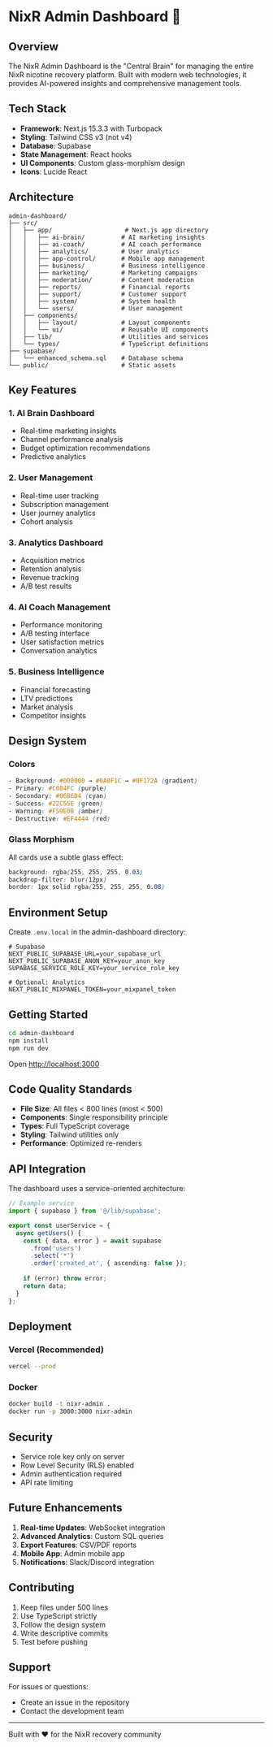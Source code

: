 # NixR Admin Dashboard 🧠

## Overview

The NixR Admin Dashboard is the "Central Brain" for managing the entire NixR nicotine recovery platform. Built with modern web technologies, it provides AI-powered insights and comprehensive management tools.

## Tech Stack

- **Framework**: Next.js 15.3.3 with Turbopack
- **Styling**: Tailwind CSS v3 (not v4)
- **Database**: Supabase
- **State Management**: React hooks
- **UI Components**: Custom glass-morphism design
- **Icons**: Lucide React

## Architecture

```
admin-dashboard/
├── src/
│   ├── app/                    # Next.js app directory
│   │   ├── ai-brain/          # AI marketing insights
│   │   ├── ai-coach/          # AI coach performance
│   │   ├── analytics/         # User analytics
│   │   ├── app-control/       # Mobile app management
│   │   ├── business/          # Business intelligence
│   │   ├── marketing/         # Marketing campaigns
│   │   ├── moderation/        # Content moderation
│   │   ├── reports/           # Financial reports
│   │   ├── support/           # Customer support
│   │   ├── system/            # System health
│   │   └── users/             # User management
│   ├── components/
│   │   ├── layout/            # Layout components
│   │   └── ui/                # Reusable UI components
│   ├── lib/                   # Utilities and services
│   └── types/                 # TypeScript definitions
├── supabase/
│   └── enhanced_schema.sql    # Database schema
└── public/                    # Static assets
```

## Key Features

### 1. AI Brain Dashboard
- Real-time marketing insights
- Channel performance analysis
- Budget optimization recommendations
- Predictive analytics

### 2. User Management
- Real-time user tracking
- Subscription management
- User journey analytics
- Cohort analysis

### 3. Analytics Dashboard
- Acquisition metrics
- Retention analysis
- Revenue tracking
- A/B test results

### 4. AI Coach Management
- Performance monitoring
- A/B testing interface
- User satisfaction metrics
- Conversation analytics

### 5. Business Intelligence
- Financial forecasting
- LTV predictions
- Market analysis
- Competitor insights

## Design System

### Colors
```css
- Background: #000000 → #0A0F1C → #0F172A (gradient)
- Primary: #C084FC (purple)
- Secondary: #06B6D4 (cyan)
- Success: #22C55E (green)
- Warning: #F59E0B (amber)
- Destructive: #EF4444 (red)
```

### Glass Morphism
All cards use a subtle glass effect:
```css
background: rgba(255, 255, 255, 0.03)
backdrop-filter: blur(12px)
border: 1px solid rgba(255, 255, 255, 0.08)
```

## Environment Setup

Create `.env.local` in the admin-dashboard directory:

```env
# Supabase
NEXT_PUBLIC_SUPABASE_URL=your_supabase_url
NEXT_PUBLIC_SUPABASE_ANON_KEY=your_anon_key
SUPABASE_SERVICE_ROLE_KEY=your_service_role_key

# Optional: Analytics
NEXT_PUBLIC_MIXPANEL_TOKEN=your_mixpanel_token
```

## Getting Started

```bash
cd admin-dashboard
npm install
npm run dev
```

Open [http://localhost:3000](http://localhost:3000)

## Code Quality Standards

- **File Size**: All files < 800 lines (most < 500)
- **Components**: Single responsibility principle
- **Types**: Full TypeScript coverage
- **Styling**: Tailwind utilities only
- **Performance**: Optimized re-renders

## API Integration

The dashboard uses a service-oriented architecture:

```typescript
// Example service
import { supabase } from '@/lib/supabase';

export const userService = {
  async getUsers() {
    const { data, error } = await supabase
      .from('users')
      .select('*')
      .order('created_at', { ascending: false });
    
    if (error) throw error;
    return data;
  }
};
```

## Deployment

### Vercel (Recommended)
```bash
vercel --prod
```

### Docker
```bash
docker build -t nixr-admin .
docker run -p 3000:3000 nixr-admin
```

## Security

- Service role key only on server
- Row Level Security (RLS) enabled
- Admin authentication required
- API rate limiting

## Future Enhancements

1. **Real-time Updates**: WebSocket integration
2. **Advanced Analytics**: Custom SQL queries
3. **Export Features**: CSV/PDF reports
4. **Mobile App**: Admin mobile app
5. **Notifications**: Slack/Discord integration

## Contributing

1. Keep files under 500 lines
2. Use TypeScript strictly
3. Follow the design system
4. Write descriptive commits
5. Test before pushing

## Support

For issues or questions:
- Create an issue in the repository
- Contact the development team

---

Built with ❤️ for the NixR recovery community
